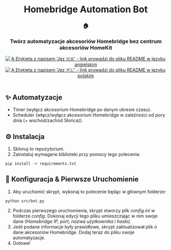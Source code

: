 <div align="center">
   <h1>Homebridge Automation Bot</h1>
   <h3>🏠</h3>
   <h3>Twórz automatyzacje akcesoriów Homebridge bez centrum akcesoriów HomeKit</h3>
   <a href="https://github.com/Cezary924/Homebridge-Automation-Bot/blob/master/README.md" target="__blank"><img alt="A Etykieta z napisem 'Jęz 🇬🇧' - link prowadzi do pliku README w języku angielskim" src="https://img.shields.io/badge/Jęz-🇬🇧-012169?style=for-the-badge"></a>
   <a href="https://github.com/Cezary924/Homebridge-Automation-Bot/blob/master/README.pl-pl.md" target="__blank"><img alt="A Etykieta z napisem 'Jęz 🇵🇱' - link prowadzi do pliku README w języku polskim" src="https://img.shields.io/badge/Jęz-🇵🇱-dc143c?style=for-the-badge"></a>
</div><br/>

## ✨ Automatyzacje
- Timer (wyłącz akcesorium Homebridge po danym okresie czasu).
- Scheduler (włącz/wyłącz akcesorium Homebridge w zależności od pory dnia (+ wschód/zachód Słońca)).

## ⚙️ Instalacja
1. Sklonuj to repozytorium.
2. Zainstaluj wymagane biblioteki przy pomocy tego polecenia:
```
pip install -r requirements.txt
```

## 🚀 Konfiguracja & Pierwsze Uruchomienie
1. Aby uruchomić skrypt, wykonaj to polecenie będąc w głównym folderze:
```
python src/bot.py
```
2. Podczas pierwszego uruchomienia, skrypt stworzy plik *config.ini* w folderze *config*. Dokonaj edycji tego pliku umieszczając w nim swoje dane *(Homebridge IP, port, nazwa użytkownika i hasło)*.
3. Jeśli podane informacje były prawidłowe, skrypt zaktualizował plik o dane akcesoriów Homebridge. Dodaj teraz do pliku swoje automatyzacje.
4. Gotowe!